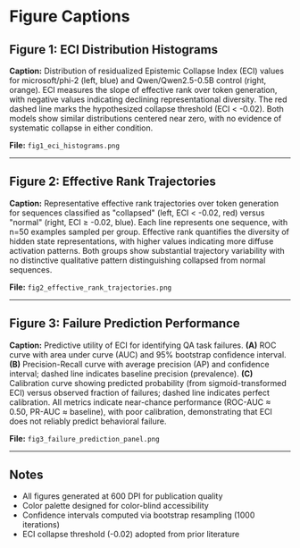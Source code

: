 # Figure Captions

## Figure 1: ECI Distribution Histograms

**Caption:** Distribution of residualized Epistemic Collapse Index (ECI) values for microsoft/phi-2 (left, blue) and Qwen/Qwen2.5-0.5B control (right, orange). ECI measures the slope of effective rank over token generation, with negative values indicating declining representational diversity. The red dashed line marks the hypothesized collapse threshold (ECI < -0.02). Both models show similar distributions centered near zero, with no evidence of systematic collapse in either condition.

**File:** `fig1_eci_histograms.png`

---

## Figure 2: Effective Rank Trajectories

**Caption:** Representative effective rank trajectories over token generation for sequences classified as "collapsed" (left, ECI < -0.02, red) versus "normal" (right, ECI ≥ -0.02, blue). Each line represents one sequence, with n=50 examples sampled per group. Effective rank quantifies the diversity of hidden state representations, with higher values indicating more diffuse activation patterns. Both groups show substantial trajectory variability with no distinctive qualitative pattern distinguishing collapsed from normal sequences.

**File:** `fig2_effective_rank_trajectories.png`

---

## Figure 3: Failure Prediction Performance

**Caption:** Predictive utility of ECI for identifying QA task failures. **(A)** ROC curve with area under curve (AUC) and 95% bootstrap confidence interval. **(B)** Precision-Recall curve with average precision (AP) and confidence interval; dashed line indicates baseline precision (prevalence). **(C)** Calibration curve showing predicted probability (from sigmoid-transformed ECI) versus observed fraction of failures; dashed line indicates perfect calibration. All metrics indicate near-chance performance (ROC-AUC ≈ 0.50, PR-AUC ≈ baseline), with poor calibration, demonstrating that ECI does not reliably predict behavioral failure.

**File:** `fig3_failure_prediction_panel.png`

---

## Notes

- All figures generated at 600 DPI for publication quality
- Color palette designed for color-blind accessibility
- Confidence intervals computed via bootstrap resampling (1000 iterations)
- ECI collapse threshold (-0.02) adopted from prior literature

